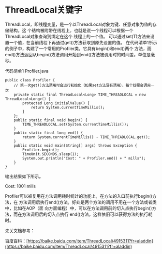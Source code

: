 # ThreadLocal关键字

ThreadLocal，即线程变量，是一个以ThreadLocal对象为键、任意对象为值的存储结构。这 个结构被附带在线程上，也就是说一个线程可以根据一个ThreadLocal对象查询到绑定在这个 线程上的一个值。 可以通过set\(T\)方法来设置一个值，在当前线程下再通过get\(\)方法获取到原先设置的值。 在代码清单1所示的例子中，构建了一个常用的Profiler类，它具有begin\(\)和end\(\)两个 方法，而end\(\)方法返回从begin\(\)方法调用开始到end\(\)方法被调用时的时间差，单位是毫秒。

代码清单1 Profiler.java

```text
public class Profiler {
    // 第一次get()方法调用时会进行初始化（如果set方法没有调用），每个线程会调用一次
    private static final ThreadLocal<Long> TIME_THREADLOCAL = new ThreadLocal<Long>() {
        protected Long initialValue() {
            return System.currentTimeMillis();
        }
    };
    public static final void begin() {
        TIME_THREADLOCAL.set(System.currentTimeMillis());
    }
    public static final long end() {
        return System.currentTimeMillis() - TIME_THREADLOCAL.get();
    }
    public static void main(String[] args) throws Exception {
        Profiler.begin();
        TimeUnit.SECONDS.sleep(1);
        System.out.println("Cost: " + Profiler.end() + " mills");
    }
}
```

输出结果如下所示。

Cost: 1001 mills

Profiler可以被复用在方法调用耗时统计的功能上，在方法的入口前执行begin\(\)方法，在 方法调用后执行end\(\)方法，好处是两个方法的调用不用在一个方法或者类中，比如在AOP（面 向方面编程）中，可以在方法调用前的切入点执行begin\(\)方法，而在方法调用后的切入点执行 end\(\)方法，这样依旧可以获得方法的执行耗时。

先关文档参考：

百度百科：[https://baike.baidu.com/item/ThreadLocal/4915311?fr=aladdin](https://baike.baidu.com/item/ThreadLocal/4915311?fr=aladdin)

